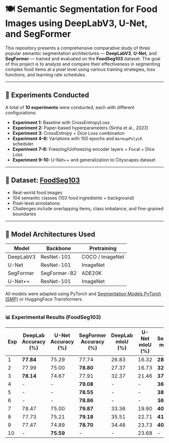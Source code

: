 # 🍽️ Semantic Segmentation for Food Images using DeepLabV3, U-Net, and SegFormer

This repository presents a comprehensive comparative study of three popular semantic segmentation architectures — **DeepLabV3**, **U-Net**, and **SegFormer** — trained and evaluated on the **FoodSeg103** dataset. The goal of this project is to analyze and compare their effectiveness in segmenting complex food items at a pixel level using various training strategies, loss functions, and learning rate schedules.

---

## 🧪 Experiments Conducted

A total of **10 experiments** were conducted, each with different configurations:

- **Experiment 1:** Baseline with CrossEntropyLoss
- **Experiment 2:** Paper-based hyperparameters (Sinha et al., 2023)
- **Experiment 3:** CrossEntropy + Dice Loss combination
- **Experiment 4–6:** Variations with 100 epochs and `WarmupPolyLR` scheduler
- **Experiment 7–8:** Freezing/Unfreezing encoder layers + Focal + Dice Loss
- **Experiment 9–10:** U-Net++ and generalization to Cityscapes dataset

---

## 📁 Dataset: [FoodSeg103](https://huggingface.co/datasets/EduardoPacheco/FoodSeg103)

- Real-world food images
- 104 semantic classes (103 food ingredients + background)
- Pixel-level annotations
- Challenges include overlapping items, class imbalance, and fine-grained boundaries

---

## 🧠 Model Architectures Used

| Model       | Backbone       | Pretraining        |
|-------------|----------------|--------------------|
| DeepLabV3   | ResNet-101     | COCO / ImageNet    |
| U-Net       | ResNet-101     | ImageNet           |
| SegFormer   | SegFormer-B2   | ADE20K             |
| U-Net++     | ResNet-101     | ImageNet           |

All models were adapted using PyTorch and [Segmentation Models PyTorch (SMP)](https://github.com/qubvel/segmentation_models.pytorch) or HuggingFace Transformers.

---

### 📊 Experimental Results (FoodSeg103)

| Exp | DeepLab Accuracy (%) | U-Net Accuracy (%) | SegFormer Accuracy (%) | DeepLab mIoU (%) | U-Net mIoU (%) | SegFormer mIoU (%) |
|-----|----------------------|--------------------|------------------------|------------------|----------------|---------------------|
| 1   | **77.84**            | 75.29              | 77.74                  | 26.83            | 16.32          | **28.82**           |
| 2   | 77.99                | 75.00              | **78.80**              | 27.37            | 16.73          | **32.00**           |
| 3   | **78.14**            | 74.67              | 77.91                  | 32.37            | 21.46          | **37.18**           |
| 4   | -                    | -                  | **79.08**              | -                | -              | **36.57**           |
| 5   | -                    | -                  | **78.55**              | -                | -              | **38.22**           |
| 6   | -                    | -                  | **78.86**              | -                | -              | **36.80**           |
| 7   | 78.47                | 75.00              | **79.87**              | 33.36            | 19.90          | **40.76**           |
| 8   | 77.73                | 75.21              | **79.18**              | 35.51            | 22.71          | **41.14**           |
| 9   | 77.47                | 74.89              | **78.70**              | 34.48            | 23.73          | **40.39**           |
| 10  | -                    | **75.59**          | -                      | -                | 23.68          | -                   |
